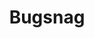 ---
blog: https://blog.bugsnag.com/
codehost: https://github.com/https://github.com/bugsnag
dribbble: https://dribbble.com/bugsnag
logohandle: bugsnag
sort: bugsnag
title: Bugsnag
twitter: https://x.com/bugsnag
website: https://www.bugsnag.com/
---